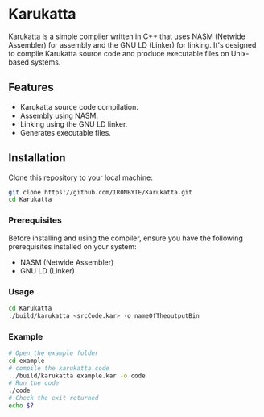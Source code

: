 # Karukatta

Karukatta is a simple compiler written in C++ that uses NASM (Netwide Assembler) for assembly and the GNU LD (Linker) for linking. It's designed to compile Karukatta source code and produce executable files on Unix-based systems.

## Features

- Karukatta source code compilation.
- Assembly using NASM.
- Linking using the GNU LD linker.
- Generates executable files.

## Installation
Clone this repository to your local machine:
```bash
git clone https://github.com/IR0NBYTE/Karukatta.git
cd Karukatta
```
### Prerequisites

Before installing and using the compiler, ensure you have the following prerequisites installed on your system:

- NASM (Netwide Assembler)
- GNU LD (Linker)

### Usage

```bash 
cd Karukatta
./build/karukatta <srcCode.kar> -o nameOfTheoutputBin
```

### Example
``` bash
# Open the example folder
cd example
# compile the karukatta code
../build/karukatta example.kar -o code
# Run the code
./code
# Check the exit returned
echo $?
```

